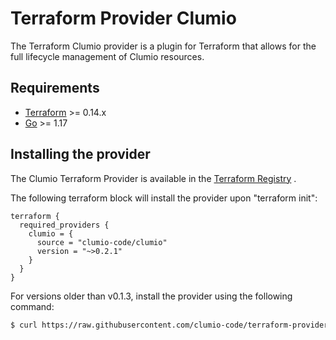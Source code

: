 # Terraform Provider Clumio

The Terraform Clumio provider is a plugin for Terraform that allows for the full lifecycle
management of Clumio resources.

## Requirements

- [Terraform](https://www.terraform.io/downloads.html) >= 0.14.x
- [Go](https://golang.org/doc/install) >= 1.17

## Installing the provider

The Clumio Terraform Provider is available in
the [Terraform Registry](https://registry.terraform.io/providers/clumio-code/clumio/latest)
.

The following terraform block will install the provider upon "terraform init":

```
terraform {
  required_providers {
    clumio = {
      source = "clumio-code/clumio"
      version = "~>0.2.1"
    }
  }
}
```

For versions older than v0.1.3, install the provider using the following command:

```sh
$ curl https://raw.githubusercontent.com/clumio-code/terraform-provider-clumio/main/installer.sh | bash -s -- v0.1.2
```